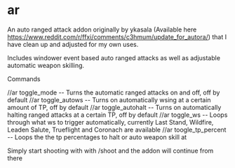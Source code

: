 # ar
An auto ranged attack addon originally by ykasala (Available here https://www.reddit.com/r/ffxi/comments/c3hmum/update_for_autora/) that I have clean up and adjusted for my own uses.

Includes windower event based auto ranged attacks as well as adjustable automatic weapon skilling.

Commands

//ar toggle_mode -- Turns the automatic ranged attacks on and off, off by default
//ar toggle_autows -- Turns on automatically wsing at a certain amount of TP, off by default
//ar toggle_autohalt -- Turns on automatically halting ranged attacks at a certain TP, off by default
//ar toggle_ws -- Loops through what ws to trigger automatically, currently Last Stand, Wildfire, Leaden Salute, Trueflight and Coronach are available
//ar toogle_tp_percent -- Loops the the tp percentages to halt or auto weapon skill at

Simply start shooting with with /shoot <t> and the addon will continue from there
